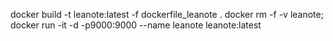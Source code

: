 docker build -t leanote:latest -f dockerfile_leanote .
docker rm -f -v leanote; docker run -it -d -p9000:9000  --name leanote leanote:latest
